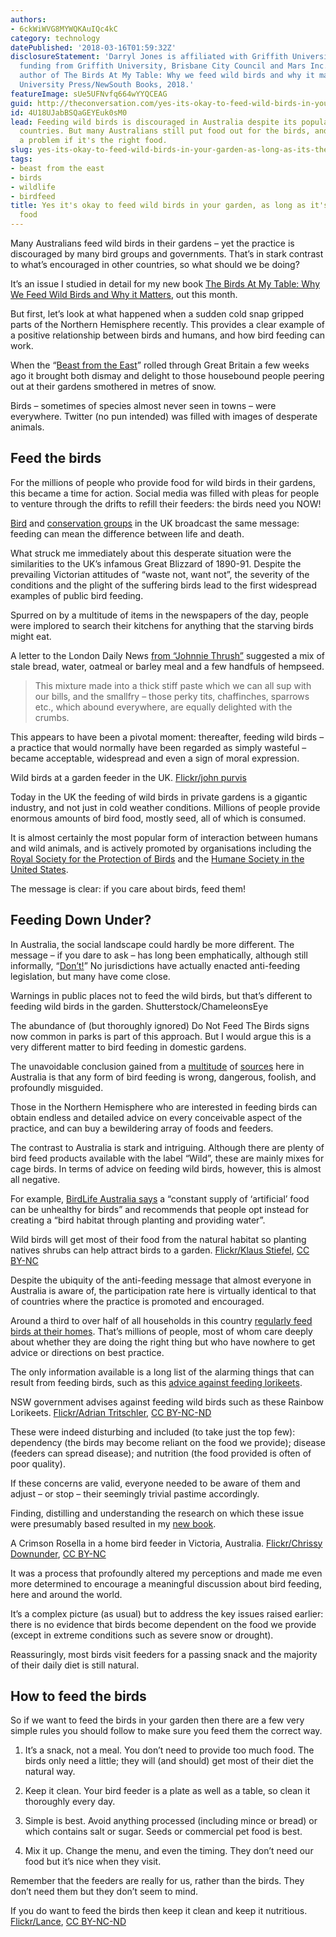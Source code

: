 ```yaml
---
authors:
- 6ckWiWVG8MYWQKAuIQc4kC
category: technology
datePublished: '2018-03-16T01:59:32Z'
disclosureStatement: 'Darryl Jones is affiliated with Griffith University. He receives
  funding from Griffith University, Brisbane City Council and Mars Inc. He is the
  author of The Birds At My Table: Why we feed wild birds and why it matters. Cornell
  University Press/NewSouth Books, 2018.'
featureImage: sUe5UFNvfq664wYYQCEAG
guid: http://theconversation.com/yes-its-okay-to-feed-wild-birds-in-your-garden-as-long-as-its-the-right-food-92919
id: 4U18UJabBSQaGEYEuk0sM0
lead: Feeding wild birds is discouraged in Australia despite its popularity in other
  countries. But many Australians still put food out for the birds, and that's not
  a problem if it's the right food.
slug: yes-its-okay-to-feed-wild-birds-in-your-garden-as-long-as-its-the-right-food
tags:
- beast from the east
- birds
- wildlife
- birdfeed
title: Yes it's okay to feed wild birds in your garden, as long as it's the right
  food
---
```

Many Australians feed wild birds in their gardens – yet the practice is discouraged by many bird groups and governments. That’s in stark contrast to what’s encouraged in other countries, so what should we be doing?

It’s an issue I studied in detail for my new book [The Birds At My Table: Why We Feed Wild Birds and Why it Matters](http://www.newsouthbooks.com.au/books/birds-my-table/), out this month. 

But first, let’s look at what happened when a sudden cold snap gripped parts of the Northern Hemisphere recently. This provides a clear example of a positive relationship between birds and humans, and how bird feeding can work. 


When the “[Beast from the East](https://theconversation.com/beast-from-the-east-the-science-behind-europes-siberian-chill-92385)” rolled through Great Britain a few weeks ago it brought both dismay and delight to those housebound people peering out at their gardens smothered in metres of snow. 

Birds – sometimes of species almost never seen in towns – were everywhere. Twitter (no pun intended) was filled with images of desperate animals.

> [](https://twitter.com/rightsedfredddd/status/969712963438436358)

> [](https://twitter.com/DominicAPrice7/status/969583520690704384)

> [](https://twitter.com/BirdGuides/status/972087788635115522)

## Feed the birds

For the millions of people who provide food for wild birds in their gardens, this became a time for action. Social media was filled with pleas for people to venture through the drifts to refill their feeders: the birds need you NOW!

[Bird](https://www.rspb.org.uk/our-work/rspb-news/news/stories/garden-birds-are-getting-desperate-as-the-beast-from-the-east-rages-on/) and [conservation groups](http://www.nwt.org.uk/news/2018/02/27/beast-east-set-play-havoc-garden-wildlife) in the UK broadcast the same message: feeding can mean the difference between life and death.

> [](https://twitter.com/Natures_Voice/status/969520262961123329)

What struck me immediately about this desperate situation were the similarities to the UK’s infamous Great Blizzard of 1890-91. Despite the prevailing Victorian attitudes of “waste not, want not”, the severity of the conditions and the plight of the suffering birds lead to the first widespread examples of public bird feeding. 

Spurred on by a multitude of items in the newspapers of the day, people were implored to search their kitchens for anything that the starving birds might eat. 

A letter to the London Daily News [from “Johnnie Thrush”](https://books.google.com.au/books?id=b0JODwAAQBAJ&lpg=PT58&vq=johnnie%20thrush&pg=PT58#v=onepage&q&f=false) suggested a mix of stale bread, water, oatmeal or barley meal and a few handfuls of hempseed.

> This mixture made into a thick stiff paste which we can all sup with our bills, and the smallfry – those perky tits, chaffinches, sparrows etc., which abound everywhere, are equally delighted with the crumbs.

This appears to have been a pivotal moment: thereafter, feeding wild birds – a practice that would normally have been regarded as simply wasteful – became acceptable, widespread and even a sign of moral expression.

[](https://images.theconversation.com/files/210183/original/file-20180313-131598-68lwx8.jpg?ixlib=rb-1.1.0&q=45&auto=format&w=1000&fit=clip) Wild birds at a garden feeder in the UK. [Flickr/john purvis](https://www.flickr.com/photos/16271433@N02/25046862755/)

Today in the UK the feeding of wild birds in private gardens is a gigantic industry, and not just in cold weather conditions. Millions of people provide enormous amounts of bird food, mostly seed, all of which is consumed. 

It is almost certainly the most popular form of interaction between humans and wild animals, and is actively promoted by organisations including the [Royal Society for the Protection of Birds](https://www.rspb.org.uk/birds-and-wildlife/advice/how-you-can-help-birds/feeding-birds) and the [Humane Society in the United States](http://www.humanesociety.org/animals/resources/tips/feeding_birds.html).

The message is clear: if you care about birds, feed them!

## Feeding Down Under?

In Australia, the social landscape could hardly be more different. The message – if you dare to ask – has long been emphatically, although still informally, “[Don’t!](http://www.environment.nsw.gov.au/news/please-dont-feed-native-birds)” No jurisdictions have actually enacted anti-feeding legislation, but many have come close.

[](https://images.theconversation.com/files/210179/original/file-20180313-131598-nt6bs6.jpg?ixlib=rb-1.1.0&q=45&auto=format&w=1000&fit=clip) Warnings in public places not to feed the wild birds, but that’s different to feeding wild birds in the garden. Shutterstock/ChameleonsEye

The abundance of (but thoroughly ignored) Do Not Feed The Birds signs now common in parks is part of this approach. But I would argue this is a very different matter to bird feeding in domestic gardens. 

The unavoidable conclusion gained from a [multitude](https://www.wires.org.au/wildlife-info/wildlife-factsheets/feeding-birds) of [sources](http://www.abc.net.au/news/2016-01-27/why-you-should-not-feed-native-birds/7118192) here in Australia is that any form of bird feeding is wrong, dangerous, foolish, and profoundly misguided. 

Those in the Northern Hemisphere who are interested in feeding birds can obtain endless and detailed advice on every conceivable aspect of the practice, and can buy a bewildering array of foods and feeders.

The contrast to Australia is stark and intriguing. Although there are plenty of bird feed products available with the label “Wild”, these are mainly mixes for cage birds. In terms of advice on feeding wild birds, however, this is almost all negative. 

For example, [BirdLife Australia says](http://www.birdlife.org.au/images/uploads/education_sheets/INFO-Attracting-birds-to-garden.pdf) a “constant supply of ‘artificial’ food can be unhealthy for birds” and recommends that people opt instead for creating a “bird habitat through planting and providing water”.

[](https://images.theconversation.com/files/210207/original/file-20180314-131575-1i3jwgg.jpg?ixlib=rb-1.1.0&q=45&auto=format&w=1000&fit=clip) Wild birds will get most of their food from the natural habitat so planting natives shrubs can help attract birds to a garden. [Flickr/Klaus Stiefel](https://www.flickr.com/photos/pacificklaus/6851055297/), [CC BY-NC](http://creativecommons.org/licenses/by-nc/4.0/)

Despite the ubiquity of the anti-feeding message that almost everyone in Australia is aware of, the participation rate here is virtually identical to that of countries where the practice is promoted and encouraged.

Around a third to over half of all households in this country [regularly feed birds at their homes](http://www.publish.csiro.au/mu/MUv111n2_ED). That’s millions of people, most of whom care deeply about whether they are doing the right thing but who have nowhere to get advice or directions on best practice.

The only information available is a long list of the alarming things that can result from feeding birds, such as this [advice against feeding lorikeets](http://www.environment.nsw.gov.au/topics/animals-and-plants/native-animals/native-animal-facts/parrots/the-danger-of-feeding-lorikeets).

[](https://images.theconversation.com/files/210205/original/file-20180314-131591-qfc4oc.jpg?ixlib=rb-1.1.0&q=45&auto=format&w=1000&fit=clip) NSW government advises against feeding wild birds such as these Rainbow Lorikeets. [Flickr/Adrian Tritschler](https://www.flickr.com/photos/ajft/4006459157/), [CC BY-NC-ND](http://creativecommons.org/licenses/by-nc-nd/4.0/)

These were indeed disturbing and included (to take just the top few): dependency (the birds may become reliant on the food we provide); disease (feeders can spread disease); and nutrition (the food provided is often of poor quality).

If these concerns are valid, everyone needed to be aware of them and adjust – or stop – their seemingly trivial pastime accordingly.

Finding, distilling and understanding the research on which these issue were presumably based resulted in my [new book](https://www.newsouthbooks.com.au/books/birds-my-table/).

[](https://images.theconversation.com/files/210204/original/file-20180314-131584-4ta6ht.jpg?ixlib=rb-1.1.0&q=45&auto=format&w=1000&fit=clip) A Crimson Rosella in a home bird feeder in Victoria, Australia. [Flickr/Chrissy Downunder](https://www.flickr.com/photos/mystic-venus/2824054496/), [CC BY-NC](http://creativecommons.org/licenses/by-nc/4.0/)

It was a process that profoundly altered my perceptions and made me even more determined to encourage a meaningful discussion about bird feeding, here and around the world.

It’s a complex picture (as usual) but to address the key issues raised earlier: there is no evidence that birds become dependent on the food we provide (except in extreme conditions such as severe snow or drought).

Reassuringly, most birds visit feeders for a passing snack and the majority of their daily diet is still natural.

## How to feed the birds

So if we want to feed the birds in your garden then there are a few very simple rules you should follow to make sure you feed them the correct way.


  1. It’s a snack, not a meal. You don’t need to provide too much food. The birds only need a little; they will (and should) get most of their diet the natural way.

  2. Keep it clean. Your bird feeder is a plate as well as a table, so clean it thoroughly every day.

  3. Simple is best. Avoid anything processed (including mince or bread) or which contains salt or sugar. Seeds or commercial pet food is best.

  4. Mix it up. Change the menu, and even the timing. They don’t need our food but it’s nice when they visit.




Remember that the feeders are really for us, rather than the birds. They don’t need them but they don’t seem to mind.

[](https://images.theconversation.com/files/210209/original/file-20180314-131581-1f239ln.jpg?ixlib=rb-1.1.0&q=45&auto=format&w=1000&fit=clip) If you do want to feed the birds then keep it clean and keep it nutritious. [Flickr/Lance](https://www.flickr.com/photos/degilbo_on_flickr/4658976271/), [CC BY-NC-ND](http://creativecommons.org/licenses/by-nc-nd/4.0/)